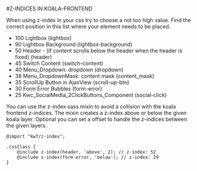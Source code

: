 #Z-INDICES IN KOALA-FRONTEND

When using z-index in your css try to choose a not too high value. Find the correct position in this list where your element needs to be placed.

* 100 Lightbox (lightbox)
* 90 Lightbox Background (lightbox-background)
* 50 Header - (if content scrolls below the header when the header is fixed) (header)
* 45 Switch Content (switch-content)
* 40 Menu_Dropdown: dropdown (dropdown)
* 38 Menu_DropdownMask: content mask (content_mask)
* 35 ScrollUp Button in AjaxView (scroll-up-btn)
* 30 Form Error Bubbles (form-error)
* 25 Kwc_SocialMedia_2ClickButtons_Component (social-click)

You can use the z-index sass mixin to avoid a collision with the koala frontend z-indices. The mixin creates a z-index above or below the given koala layer. Optional you can set a offset to handle the z-indices between the given layers.


    @import "kwf/z-index";
     
    .cssClass {
        @include z-index(header, 'above', 2); // z-index: 52
        @include z-index(form-error, 'below'); // z-index: 29
    }